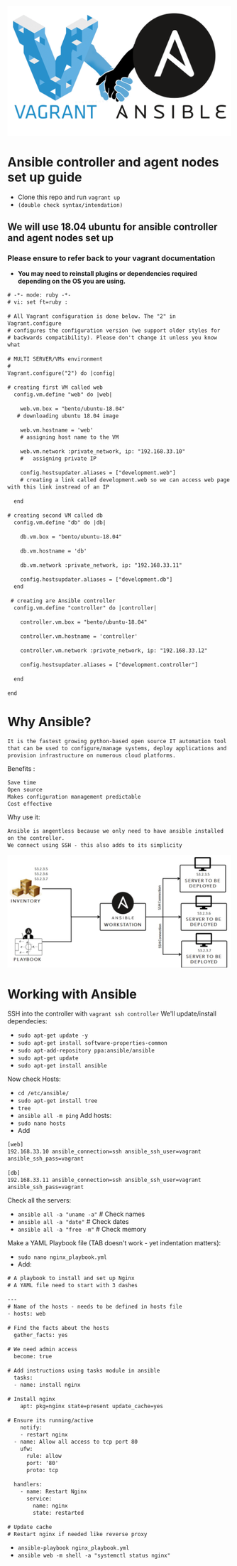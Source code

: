 ![](ANSVagrant-1.png)

# Ansible controller and agent nodes set up guide
- Clone this repo and run `vagrant up`
- `(double check syntax/intendation)`

## We will use 18.04 ubuntu for ansible controller and agent nodes set up 
### Please ensure to refer back to your vagrant documentation

- **You may need to reinstall plugins or dependencies required depending on the OS you are using.**

```vagrant 
# -*- mode: ruby -*-
# vi: set ft=ruby :

# All Vagrant configuration is done below. The "2" in Vagrant.configure
# configures the configuration version (we support older styles for
# backwards compatibility). Please don't change it unless you know what

# MULTI SERVER/VMs environment 
#
Vagrant.configure("2") do |config|

# creating first VM called web  
  config.vm.define "web" do |web|
    
    web.vm.box = "bento/ubuntu-18.04"
   # downloading ubuntu 18.04 image

    web.vm.hostname = 'web'
    # assigning host name to the VM
    
    web.vm.network :private_network, ip: "192.168.33.10"
    #   assigning private IP
    
    config.hostsupdater.aliases = ["development.web"]
    # creating a link called development.web so we can access web page with this link instread of an IP   
        
  end
  
# creating second VM called db
  config.vm.define "db" do |db|
    
    db.vm.box = "bento/ubuntu-18.04"
    
    db.vm.hostname = 'db'
    
    db.vm.network :private_network, ip: "192.168.33.11"
    
    config.hostsupdater.aliases = ["development.db"]     
  end

 # creating are Ansible controller
  config.vm.define "controller" do |controller|
    
    controller.vm.box = "bento/ubuntu-18.04"
    
    controller.vm.hostname = 'controller'
    
    controller.vm.network :private_network, ip: "192.168.33.12"
    
    config.hostsupdater.aliases = ["development.controller"] 
    
  end

end
```

# Why Ansible?

    It is the fastest growing python-based open source IT automation tool that can be used to configure/manage systems, deploy applications and provision infrastructure on numerous cloud platforms.

Benefits :

    Save time
    Open source
    Makes configuration management predictable
    Cost effective

Why use it:

    Ansible is angentless because we only need to have ansible installed on the controller.
    We connect using SSH - this also adds to its simplicity


![](ansdiagram.JPG)

# Working with Ansible
SSH into the controller with `vagrant ssh controller`
We'll update/install dependecies:
- `sudo apt-get update -y`
- `sudo apt-get install software-properties-common`
- `sudo apt-add-repository ppa:ansible/ansible`
- `sudo apt-get update`
- `sudo apt-get install ansible`

Now check Hosts:
- `cd /etc/ansible/`
- `sudo apt-get install tree`
- `tree`
- `ansible all -m ping`
Add hosts:
- `sudo nano hosts`
- Add 
```
[web]
192.168.33.10 ansible_connection=ssh ansible_ssh_user=vagrant ansible_ssh_pass=vagrant

[db]
192.168.33.11 ansible_connection=ssh ansible_ssh_user=vagrant ansible_ssh_pass=vagrant
 ```

Check all the servers:
- `ansible all -a "uname -a"` # Check names
- `ansible all -a "date"`     # Check dates
- `ansible all -a "free -m"`  # Check memory

Make a YAML Playbook file (TAB doesn't work - yet indentation matters):
- `sudo nano nginx_playbook.yml`
- Add:
```
# A playbook to install and set up Nginx
# A YAML file need to start with 3 dashes

---
# Name of the hosts - needs to be defined in hosts file
- hosts: web

# Find the facts about the hosts
  gather_facts: yes

# We need admin access
  become: true

# Add instructions using tasks module in ansible
  tasks:
  - name: install nginx

# Install nginx
    apt: pkg=nginx state=present update_cache=yes

# Ensure its running/active
    notify:
    - restart nginx
  - name: Allow all access to tcp port 80
    ufw:
      rule: allow
      port: '80'
      proto: tcp

  handlers:
    - name: Restart Nginx
      service:
        name: nginx
        state: restarted

# Update cache
# Restart nginx if needed like reverse proxy
```
- `ansible-playbook nginx_playbook.yml`
- `ansible web -m shell -a "systemctl status nginx"`

